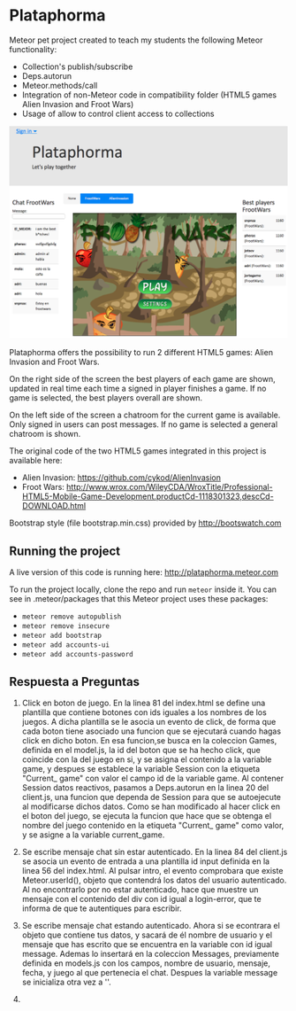 Plataphorma
===========

Meteor pet project created to teach my students the following Meteor functionality: 

* Collection's publish/subscribe 
* Deps.autorun 
* Meteor.methods/call 
* Integration of non-Meteor code in compatibility folder (HTML5 games Alien Invasion and Froot Wars)
* Usage of allow to control client access to collections

![ScreenShot](/screenshot.png)


Plataphorma offers the possibility to run 2 different HTML5 games: Alien Invasion and Froot Wars. 

On the right side of the screen the best players of each game are shown, updated in real time each time a signed in player finishes a game. If no game is selected, the best players overall are shown.

On the left side of the screen a chatroom for the current game is available. Only signed in users can post messages. If no game is selected a general chatroom is shown.

The original code of the two HTML5 games integrated in this project is available here:
* Alien Invasion: https://github.com/cykod/AlienInvasion
* Froot Wars: http://www.wrox.com/WileyCDA/WroxTitle/Professional-HTML5-Mobile-Game-Development.productCd-1118301323,descCd-DOWNLOAD.html

Bootstrap style (file bootstrap.min.css) provided by http://bootswatch.com


Running the project
-------------------

A live version of this code is running here: http://plataphorma.meteor.com

To run the project locally, clone the repo and run ```meteor``` inside it. You can see in .meteor/packages that this Meteor project uses these packages:
* ```meteor remove autopublish```
* ```meteor remove insecure```
* ```meteor add bootstrap```
* ```meteor add accounts-ui```
* ```meteor add accounts-password```



Respuesta a Preguntas
---------------------

1) Click en boton de juego.
En la linea 81 del index.html se define una plantilla que contiene botones con ids iguales a los nombres de los juegos. A dicha plantilla se le asocia un evento de click, de forma que cada boton tiene asociado una funcion que se ejecutará cuando hagas click en dicho boton. En esa funcion,se busca en la coleccion Games, definida en el model.js, la id del boton que se ha hecho click, que coincide con la del juego en si, y se asigna el contenido a la variable game, y despues se establece la variable Session con la etiqueta "Current_ game" con valor el campo id de la variable game. Al contener Session datos reactivos, pasamos a Deps.autorun en la linea 20 del client.js, una funcion que dependa de Session para que se autoejecute al modificarse dichos datos. Como se han modificado al hacer click en el boton del juego, se ejecuta la funcion que hace que se obtenga el nombre del juego contenido en la etiqueta "Current_ game" como valor, y se asigne a la variable current_game. 

2) Se escribe mensaje chat sin estar autenticado.
En la linea 84 del client.js se asocia un evento de entrada a una plantilla id input definida en la linea 56 del index.html. Al pulsar intro, el evento comprobara que existe Meteor.userId(), objeto que contendrá los datos del usuario autenticado. Al no encontrarlo por no estar autenticado, hace que muestre un mensaje con el contenido del div con id igual a login-error, que te informa de que te autentiques para escribir.

3) Se escribe mensaje chat estando autenticado.
Ahora si se econtrara el objeto que contiene tus datos, y sacará de él nombre de usuario y el mensaje que has escrito que se encuentra en la variable con id igual message. Ademas lo insertará en la coleccion Messages, previamente definida en models.js con los campos, nombre de usuario, mensaje, fecha, y juego al que pertenecia el chat. Despues la variable message se inicializa otra vez a ''.

4)

